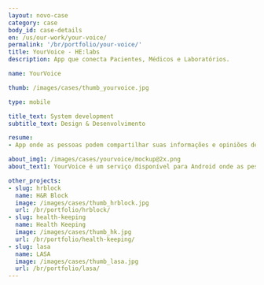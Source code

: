 ```yaml
---
layout: novo-case
category: case
body_id: case-details
en: /us/our-work/your-voice/
permalink: '/br/portfolio/your-voice/'
title: YourVoice - HE:labs
description: App que conecta Pacientes, Médicos e Laboratórios.

name: YourVoice

thumb: /images/cases/thumb_yourvoice.jpg

type: mobile

title_text: System development
subtitle_text: Design & Desenvolvimento

resume:
- App onde as pessoas podem compartilhar suas informações e opiniões de forma anônima para tomar melhores decisões.

about_img1: /images/cases/yourvoice/mockup@2x.png
about_text1: YourVoice é um serviço disponível para Android onde as pessoas podem compartilhar suas informações e opiniões de forma anônima para tomar melhores decisões.

other_projects:
- slug: hrblock
  name: H&R Block
  image: /images/cases/thumb_hrblock.jpg
  url: /br/portfolio/hrblock/
- slug: health-keeping
  name: Health Keeping
  image: /images/cases/thumb_hk.jpg
  url: /br/portfolio/health-keeping/
- slug: lasa
  name: LASA
  image: /images/cases/thumb_lasa.jpg
  url: /br/portfolio/lasa/
---
```


